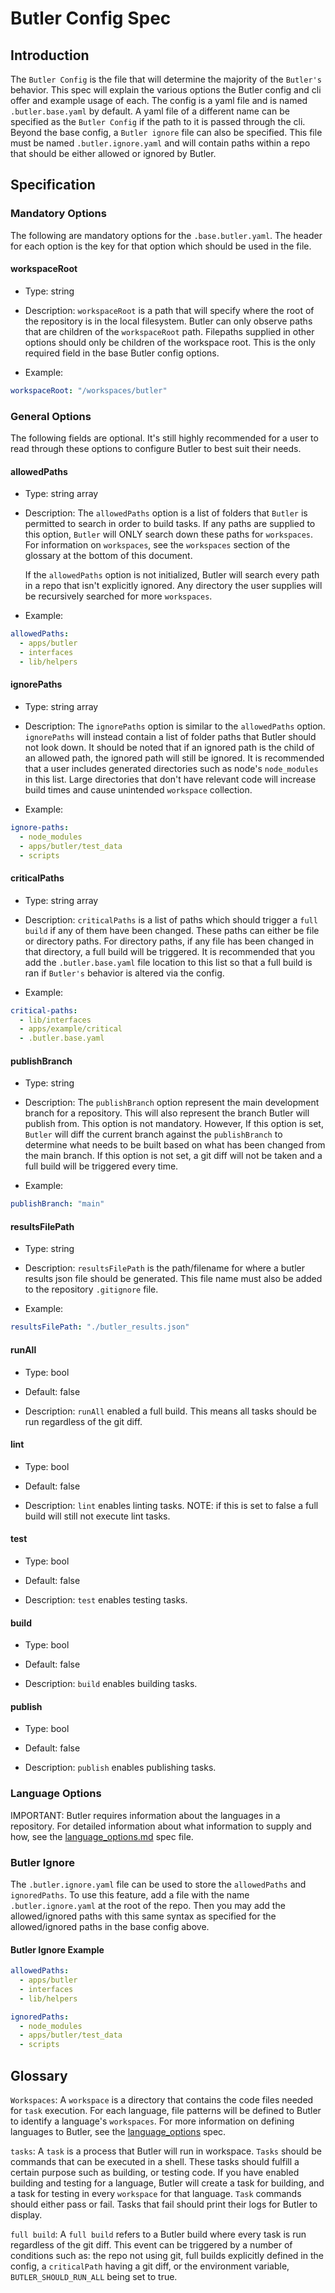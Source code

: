 # Butler Config Spec

<!--
Copyright (c) 2023 - 2024 Schweitzer Engineering Laboratories, Inc.
SEL Confidential
-->

## Introduction

The `Butler Config` is the file that will determine the majority of the `Butler's` behavior. This spec will explain the
various options the Butler config and cli offer and example usage of each. The config is a yaml file and is named
`.butler.base.yaml` by default. A yaml file of a different name can be specified as the `Butler Config` if the path to it is
passed through the cli. Beyond the base config, a `Butler ignore` file can also be specified. This file must be named
`.butler.ignore.yaml` and will contain paths within a repo that should be either allowed or ignored by Butler.

## Specification

### Mandatory Options

The following are mandatory options for the `.base.butler.yaml`. The header for each option is the key for that option which should
be used in the file.

#### workspaceRoot

- Type: string

- Description: `workspaceRoot` is a path that will specify where the root of the repository is in the local
  filesystem. Butler can only observe paths that are children of the `workspaceRoot` path. Filepaths supplied in other
  options should only be children of the workspace root. This is the only required field in the base Butler config options.

- Example:

```yaml
workspaceRoot: "/workspaces/butler"
```

### General Options

The following fields are optional. It's still highly recommended for a user to read through these options to configure
Butler to best suit their needs.

#### allowedPaths

- Type: string array

- Description: The `allowedPaths` option is a list of folders that `Butler` is permitted to search in order to build
  tasks. If any paths are supplied to this option, `Butler` will ONLY search down these paths for `workspaces`. For
  information on `workspaces`, see the `workspaces` section of the glossary at the bottom of this document.

  If the `allowedPaths` option is not initialized, Butler will search every path in a repo that isn't explicitly
  ignored. Any directory the user supplies will be recursively searched for more `workspaces`.

- Example:

```yaml
allowedPaths:
  - apps/butler
  - interfaces
  - lib/helpers
```

#### ignorePaths

- Type: string array

- Description: The `ignorePaths` option is similar to the `allowedPaths` option. `ignorePaths` will instead contain a
  list of folder paths that Butler should not look down. It should be noted that if an ignored path is the child of an
  allowed path, the ignored path will still be ignored. It is recommended that a user includes generated directories
  such as node's `node_modules` in this list. Large directories that don't have relevant code will increase build times
  and cause unintended `workspace` collection.

- Example:

```yaml
ignore-paths:
  - node_modules
  - apps/butler/test_data
  - scripts
```

#### criticalPaths

- Type: string array

- Description: `criticalPaths` is a list of paths which should trigger a `full build` if any of them have been changed.
  These paths can either be file or directory paths. For directory paths, if any file has been changed in that
  directory, a full build will be triggered. It is recommended that you add the `.butler.base.yaml` file location to this
  list so that a full build is ran if `Butler's` behavior is altered via the config.

- Example:

```yaml
critical-paths:
  - lib/interfaces
  - apps/example/critical
  - .butler.base.yaml
```

#### publishBranch

- Type: string

- Description: The `publishBranch` option represent the main development branch for a repository. This will also
  represent the branch Butler will publish from. This option is not mandatory. However, If this option is set, `Butler`
  will diff the current branch against the `publishBranch` to determine what needs to be built based on what has been
  changed from the main branch. If this option is not set, a git diff will not be taken and a full build will be
  triggered every time.

- Example:

```yaml
publishBranch: "main"
```

#### resultsFilePath

- Type: string

- Description: `resultsFilePath` is the path/filename for where a butler results json file should be
  generated. This file name must also be added to the repository `.gitignore` file.

- Example:

```yaml
resultsFilePath: "./butler_results.json"
```

#### runAll

- Type: bool

- Default: false

- Description: `runAll` enabled a full build. This means all tasks should be run regardless of the git diff.

#### lint

- Type: bool

- Default: false

- Description: `lint` enables linting tasks. NOTE: if this is set to false a full build will still not execute lint
  tasks.

#### test

- Type: bool

- Default: false

- Description: `test` enables testing tasks.

#### build

- Type: bool

- Default: false

- Description: `build` enables building tasks.

#### publish

- Type: bool

- Default: false

- Description: `publish` enables publishing tasks.

### Language Options

IMPORTANT: Butler requires information about the languages in a repository. For detailed information about what
information to supply and how, see the [language_options.md][1] spec file.

### Butler Ignore

The `.butler.ignore.yaml` file can be used to store the `allowedPaths` and `ignoredPaths`. To use this feature, add a
file with the name `.butler.ignore.yaml` at the root of the repo. Then you may add the allowed/ignored paths with this
same syntax as specified for the allowed/ignored paths in the base config above.

#### Butler Ignore Example

```yaml
allowedPaths:
  - apps/butler
  - interfaces
  - lib/helpers

ignoredPaths:
  - node_modules
  - apps/butler/test_data
  - scripts
```

## Glossary

`Workspaces`: A `workspace` is a directory that contains the code files needed for `task` execution. For each language,
file patterns will be defined to Butler to identify a language's `workspaces`. For more information on defining
languages to Butler, see the [language_options][1] spec.

`tasks`: A `task` is a process that Butler will run in workspace. `Tasks` should be commands that can be executed in a
shell. These tasks should fulfill a certain purpose such as building, or testing code. If you have enabled building and
testing for a language, Butler will create a task for building, and a task for testing in every `workspace` for that
language. `Task` commands should either pass or fail. Tasks that fail should print their logs for Butler to display.

`full build`: A `full build` refers to a Butler build where every task is run regardless of the git diff. This event can
be triggered by a number of conditions such as: the repo not using git, full builds explicitly defined in the config, a
`criticalPath` having a git diff, or the environment variable, `BUTLER_SHOULD_RUN_ALL` being set to true.

[1]: ./language_options.md
